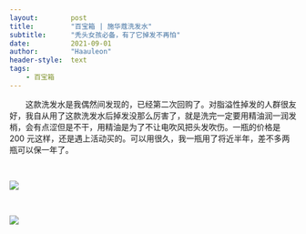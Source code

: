 ```yaml
---
layout:        post
title:         "百宝箱 | 施华蔻洗发水"
subtitle:      "秃头女孩必备，有了它掉发不再怕"
date:          2021-09-01
author:        "Haauleon"
header-style:  text
tags:
    - 百宝箱
---
```


&emsp;&emsp;这款洗发水是我偶然间发现的，已经第二次回购了。对脂溢性掉发的人群很友好，我自从用了这款洗发水后掉发没那么厉害了，就是洗完一定要用精油润一润发梢，会有点涩但是不干，用精油是为了不让电吹风把头发吹伤。一瓶的价格是 200 元这样，还是遇上活动买的。可以用很久，我一瓶用了将近半年，差不多两瓶可以保一年了。     

<br>

![](\img\in-post\post-share\2021-09-01-share-xifashui-1.jpg)     

<br>

![](\img\in-post\post-share\2021-09-01-share-xifashui-2.jpg)